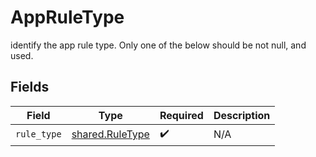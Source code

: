 # AppRuleType

identify the app rule type. Only one of the below should be not null, and  used.


## Fields

| Field                                              | Type                                               | Required                                           | Description                                        |
| -------------------------------------------------- | -------------------------------------------------- | -------------------------------------------------- | -------------------------------------------------- |
| `rule_type`                                        | [shared.RuleType](../../models/shared/ruletype.md) | :heavy_check_mark:                                 | N/A                                                |